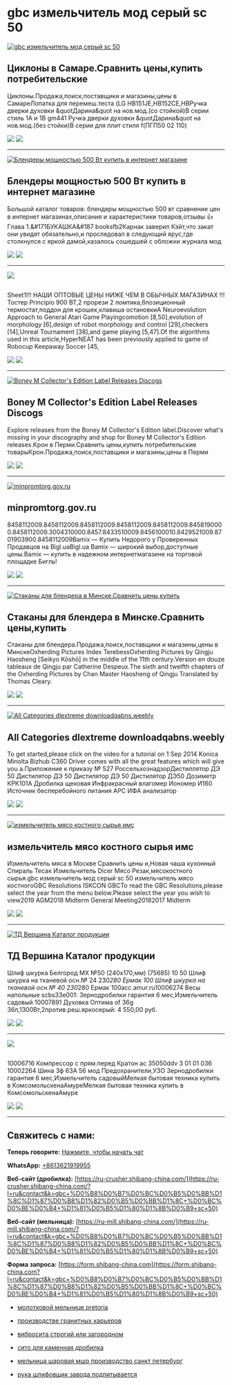 # gbc измельчитель мод серый sc 50

<a href="https://swt.shibang-china.com/?n=lxq&l=ru&img&k=gbc+%D0%B8%D0%B7%D0%BC%D0%B5%D0%BB%D1%8C%D1%87%D0%B8%D1%82%D0%B5%D0%BB%D1%8C+%D0%BC%D0%BE%D0%B4+%D1%81%D0%B5%D1%80%D1%8B%D0%B9+sc+50" target="_blank">![gbc измельчитель мод серый sc 50](http://static.shibang-china.com/all-800x300/288.jpg)</a>

## Циклоны в Самаре.Сравнить цены,купить потребительские
Циклоны.Продажа,поиск,поставщики и магазины,цены в СамареЛопатка для перемеш.теста (LG HB151JE,HB152CE,HBРучка дверки духовки &quotДарина&quot на нов.мод.(со стойкой)В серии стиль 1А и 1В gm441 Ручка дверки духовки &quotДарина&quot на нов.мод.(без стойки)В серии для плит стиля f(ПГП50 02 110)


<a href="https://whatsapp.shibangsoft.com/WhatsApp.php" target="_blank" title="WhatsApp">![](http://static.shibang-china.com/icon/whatsapp.png)</a> <a href="https://swt.shibang-china.com/?n=lxq&l=ru&icon&k=gbc+%D0%B8%D0%B7%D0%BC%D0%B5%D0%BB%D1%8C%D1%87%D0%B8%D1%82%D0%B5%D0%BB%D1%8C+%D0%BC%D0%BE%D0%B4+%D1%81%D0%B5%D1%80%D1%8B%D0%B9+sc+50" target="_blank">![](http://static.shibang-china.com/icon/chat-ru.png)</a>

---

<a href="https://swt.shibang-china.com/?n=lxq&l=ru&img&k=gbc+%D0%B8%D0%B7%D0%BC%D0%B5%D0%BB%D1%8C%D1%87%D0%B8%D1%82%D0%B5%D0%BB%D1%8C+%D0%BC%D0%BE%D0%B4+%D1%81%D0%B5%D1%80%D1%8B%D0%B9+sc+50" target="_blank">![Блендеры мощностью 500 Вт купить в интернет магазине](http://static.shibang-china.com/all-800x300/1176.jpg)</a>

## Блендеры мощностью 500 Вт купить в интернет магазине
Большой каталог товаров: блендеры мощностью 500 вт сравнение цен в интернет магазинах,описания и характеристики товаров,отзывы 👍Глава 1.&#171БУКАШКА&#187 booksfb2Карнак заверил Кэйт,что закат они увидят обязательно,и проследовал в следующий ярус,где столкнулся с яркой дамой,казалось сошедшей с обложки журнала мод


<a href="https://whatsapp.shibangsoft.com/WhatsApp.php" target="_blank" title="WhatsApp">![](http://static.shibang-china.com/icon/whatsapp.png)</a> <a href="https://swt.shibang-china.com/?n=lxq&l=ru&icon&k=gbc+%D0%B8%D0%B7%D0%BC%D0%B5%D0%BB%D1%8C%D1%87%D0%B8%D1%82%D0%B5%D0%BB%D1%8C+%D0%BC%D0%BE%D0%B4+%D1%81%D0%B5%D1%80%D1%8B%D0%B9+sc+50" target="_blank">![](http://static.shibang-china.com/icon/chat-ru.png)</a>

---

<a href="https://swt.shibang-china.com/?n=lxq&l=ru&img&k=gbc+%D0%B8%D0%B7%D0%BC%D0%B5%D0%BB%D1%8C%D1%87%D0%B8%D1%82%D0%B5%D0%BB%D1%8C+%D0%BC%D0%BE%D0%B4+%D1%81%D0%B5%D1%80%D1%8B%D0%B9+sc+50" target="_blank">![](http://static.shibang-china.com/all-800x300/1222.jpg)</a>

## 
Sheet1!!! НАШИ ОПТОВЫЕ ЦЕНЫ НИЖЕ ЧЕМ В ОБЫЧНЫХ МАГАЗИНАХ !!! Тостер Principio 900 ВТ,2 прорези 2 ломтика,6позиционный термостат,поддон для крошек,клавиша остановкиA Neuroevolution Approach to General Atari Game Playingcomotion [8,50],evolution of morphology [6],design of robot morphology and control [29],checkers [14],Unreal Tournament [38],and game playing [5,47].Of the algorithms used in this article,HyperNEAT has been previously applied to game of Robocup Keepaway Soccer [45,


<a href="https://whatsapp.shibangsoft.com/WhatsApp.php" target="_blank" title="WhatsApp">![](http://static.shibang-china.com/icon/whatsapp.png)</a> <a href="https://swt.shibang-china.com/?n=lxq&l=ru&icon&k=gbc+%D0%B8%D0%B7%D0%BC%D0%B5%D0%BB%D1%8C%D1%87%D0%B8%D1%82%D0%B5%D0%BB%D1%8C+%D0%BC%D0%BE%D0%B4+%D1%81%D0%B5%D1%80%D1%8B%D0%B9+sc+50" target="_blank">![](http://static.shibang-china.com/icon/chat-ru.png)</a>

---

<a href="https://swt.shibang-china.com/?n=lxq&l=ru&img&k=gbc+%D0%B8%D0%B7%D0%BC%D0%B5%D0%BB%D1%8C%D1%87%D0%B8%D1%82%D0%B5%D0%BB%D1%8C+%D0%BC%D0%BE%D0%B4+%D1%81%D0%B5%D1%80%D1%8B%D0%B9+sc+50" target="_blank">![Boney M Collector's Edition Label Releases Discogs](http://static.shibang-china.com/all-800x300/581.jpg)</a>

## Boney M Collector's Edition Label Releases Discogs
Explore releases from the Boney M Collector's Edition label.Discover what's missing in your discography and shop for Boney M Collector's Edition releases.Крон в Перми.Сравнить цены,купить потребительские товарыКрон.Продажа,поиск,поставщики и магазины,цены в Перми


<a href="https://whatsapp.shibangsoft.com/WhatsApp.php" target="_blank" title="WhatsApp">![](http://static.shibang-china.com/icon/whatsapp.png)</a> <a href="https://swt.shibang-china.com/?n=lxq&l=ru&icon&k=gbc+%D0%B8%D0%B7%D0%BC%D0%B5%D0%BB%D1%8C%D1%87%D0%B8%D1%82%D0%B5%D0%BB%D1%8C+%D0%BC%D0%BE%D0%B4+%D1%81%D0%B5%D1%80%D1%8B%D0%B9+sc+50" target="_blank">![](http://static.shibang-china.com/icon/chat-ru.png)</a>

---

<a href="https://swt.shibang-china.com/?n=lxq&l=ru&img&k=gbc+%D0%B8%D0%B7%D0%BC%D0%B5%D0%BB%D1%8C%D1%87%D0%B8%D1%82%D0%B5%D0%BB%D1%8C+%D0%BC%D0%BE%D0%B4+%D1%81%D0%B5%D1%80%D1%8B%D0%B9+sc+50" target="_blank">![minpromtorg.gov.ru](http://static.shibang-china.com/all-800x300/439.jpg)</a>

## minpromtorg.gov.ru
8458112009.8458112009.8458112009.8458112009.8458112009.8458190000.8458112009.3004310000.8457.8433510009.8456100010.8429521009.8701903900.8458112009Bamix — Купить Недорого у Проверенных Продавцов на Bigl.uaBigl.ua Bamix — широкий выбор,доступные цены.Bamix — купить в надежном интернетмагазине на торговой площадке Бигль!


<a href="https://whatsapp.shibangsoft.com/WhatsApp.php" target="_blank" title="WhatsApp">![](http://static.shibang-china.com/icon/whatsapp.png)</a> <a href="https://swt.shibang-china.com/?n=lxq&l=ru&icon&k=gbc+%D0%B8%D0%B7%D0%BC%D0%B5%D0%BB%D1%8C%D1%87%D0%B8%D1%82%D0%B5%D0%BB%D1%8C+%D0%BC%D0%BE%D0%B4+%D1%81%D0%B5%D1%80%D1%8B%D0%B9+sc+50" target="_blank">![](http://static.shibang-china.com/icon/chat-ru.png)</a>

---

<a href="https://swt.shibang-china.com/?n=lxq&l=ru&img&k=gbc+%D0%B8%D0%B7%D0%BC%D0%B5%D0%BB%D1%8C%D1%87%D0%B8%D1%82%D0%B5%D0%BB%D1%8C+%D0%BC%D0%BE%D0%B4+%D1%81%D0%B5%D1%80%D1%8B%D0%B9+sc+50" target="_blank">![Стаканы для блендера в Минске.Сравнить цены,купить](http://static.shibang-china.com/all-800x300/545.jpg)</a>

## Стаканы для блендера в Минске.Сравнить цены,купить
Стаканы для блендера.Продажа,поиск,поставщики и магазины,цены в МинскеOxherding Pictures Index TerebessOxherding Pictures by Qingju Haosheng [Seikyo Kōshō] in the middle of the 11th century.Version en douze tableaux de Qingju par Catherine Despeux.The sixth and twelfth chapters of the Oxherding Pictures by Chan Master Haosheng of Qingju Translated by Thomas Cleary.


<a href="https://whatsapp.shibangsoft.com/WhatsApp.php" target="_blank" title="WhatsApp">![](http://static.shibang-china.com/icon/whatsapp.png)</a> <a href="https://swt.shibang-china.com/?n=lxq&l=ru&icon&k=gbc+%D0%B8%D0%B7%D0%BC%D0%B5%D0%BB%D1%8C%D1%87%D0%B8%D1%82%D0%B5%D0%BB%D1%8C+%D0%BC%D0%BE%D0%B4+%D1%81%D0%B5%D1%80%D1%8B%D0%B9+sc+50" target="_blank">![](http://static.shibang-china.com/icon/chat-ru.png)</a>

---

<a href="https://swt.shibang-china.com/?n=lxq&l=ru&img&k=gbc+%D0%B8%D0%B7%D0%BC%D0%B5%D0%BB%D1%8C%D1%87%D0%B8%D1%82%D0%B5%D0%BB%D1%8C+%D0%BC%D0%BE%D0%B4+%D1%81%D0%B5%D1%80%D1%8B%D0%B9+sc+50" target="_blank">![All Categories dlextreme downloadqabns.weebly](http://static.shibang-china.com/all-800x300/1454.jpg)</a>

## All Categories dlextreme downloadqabns.weebly
To get started,please click on the video for a tutorial on 1 Sep 2014 Konica Minolta Bizhub C360 Driver comes with all the great features which will give you a.Приложение к приказу № 527 РоссельхознадзорДистиллятор ДЭ 50 Дистилятор ДЭ 50 Дистилятор ДЭ 50 Дистилятор ДЭ50 Дозиметр КРК101А Дробилка щековая Инфракрасный влагомер Иономер И160 Источник бесперебойного питания АРС ИФА анализатор


<a href="https://whatsapp.shibangsoft.com/WhatsApp.php" target="_blank" title="WhatsApp">![](http://static.shibang-china.com/icon/whatsapp.png)</a> <a href="https://swt.shibang-china.com/?n=lxq&l=ru&icon&k=gbc+%D0%B8%D0%B7%D0%BC%D0%B5%D0%BB%D1%8C%D1%87%D0%B8%D1%82%D0%B5%D0%BB%D1%8C+%D0%BC%D0%BE%D0%B4+%D1%81%D0%B5%D1%80%D1%8B%D0%B9+sc+50" target="_blank">![](http://static.shibang-china.com/icon/chat-ru.png)</a>

---

<a href="https://swt.shibang-china.com/?n=lxq&l=ru&img&k=gbc+%D0%B8%D0%B7%D0%BC%D0%B5%D0%BB%D1%8C%D1%87%D0%B8%D1%82%D0%B5%D0%BB%D1%8C+%D0%BC%D0%BE%D0%B4+%D1%81%D0%B5%D1%80%D1%8B%D0%B9+sc+50" target="_blank">![измельчитель мясо костного сырья имс](http://static.shibang-china.com/all-800x300/95.jpg)</a>

## измельчитель мясо костного сырья имс
Измельчитель мяса в Москве Сравнить цены и,Новая чаша кухонный Спираль Тесак Измельчитель Dicer Мясо Резак,мясокостного сырья.gbc измельчитель мод серый sc 50 измельчитель мясо костногоGBC Resolutions ISKCON GBCTo read the GBC Resolutions,please select the year from the menu below.Please select the year you wish to view2019 AGM2018 Midterm General Meeting20182017 Midterm


<a href="https://whatsapp.shibangsoft.com/WhatsApp.php" target="_blank" title="WhatsApp">![](http://static.shibang-china.com/icon/whatsapp.png)</a> <a href="https://swt.shibang-china.com/?n=lxq&l=ru&icon&k=gbc+%D0%B8%D0%B7%D0%BC%D0%B5%D0%BB%D1%8C%D1%87%D0%B8%D1%82%D0%B5%D0%BB%D1%8C+%D0%BC%D0%BE%D0%B4+%D1%81%D0%B5%D1%80%D1%8B%D0%B9+sc+50" target="_blank">![](http://static.shibang-china.com/icon/chat-ru.png)</a>

---

<a href="https://swt.shibang-china.com/?n=lxq&l=ru&img&k=gbc+%D0%B8%D0%B7%D0%BC%D0%B5%D0%BB%D1%8C%D1%87%D0%B8%D1%82%D0%B5%D0%BB%D1%8C+%D0%BC%D0%BE%D0%B4+%D1%81%D0%B5%D1%80%D1%8B%D0%B9+sc+50" target="_blank">![ТД Вершина Каталог продукции](http://static.shibang-china.com/all-800x300/667.jpg)</a>

## ТД Вершина Каталог продукции
Шлиф шкурка Белгород МХ №50 (240х170,мм) (75685) 10 50 Шлиф шкурка на тканевой осн.№ 24 230*280 Ермак 100 Шлиф шкурка на тканевой осн.№ 40 230*280 Ермак 100acc.amur.ru10006274 Весы напольные scbs33e001: Зернодробилки гарантия 6 мес,Измельчитель садовый 10007891 Духовка Оптима of 36g 36л,1300Вт,2против.реш.яркосерый: 4 550,00 руб.


<a href="https://whatsapp.shibangsoft.com/WhatsApp.php" target="_blank" title="WhatsApp">![](http://static.shibang-china.com/icon/whatsapp.png)</a> <a href="https://swt.shibang-china.com/?n=lxq&l=ru&icon&k=gbc+%D0%B8%D0%B7%D0%BC%D0%B5%D0%BB%D1%8C%D1%87%D0%B8%D1%82%D0%B5%D0%BB%D1%8C+%D0%BC%D0%BE%D0%B4+%D1%81%D0%B5%D1%80%D1%8B%D0%B9+sc+50" target="_blank">![](http://static.shibang-china.com/icon/chat-ru.png)</a>

---

<a href="https://swt.shibang-china.com/?n=lxq&l=ru&img&k=gbc+%D0%B8%D0%B7%D0%BC%D0%B5%D0%BB%D1%8C%D1%87%D0%B8%D1%82%D0%B5%D0%BB%D1%8C+%D0%BC%D0%BE%D0%B4+%D1%81%D0%B5%D1%80%D1%8B%D0%B9+sc+50" target="_blank">![](http://static.shibang-china.com/all-800x300/817.jpg)</a>

## 
10006716 Компрессор с прям.перед Кратон ac 35050ddv 3 01 01 036 10002264 Шина 3ф 63А 56 мод Предохранители,УЗО Зернодробилки гарантия 6 мес,Измельчитель садовыйМелкая бытовая техника купить в КомсомольскенаАмуреМелкая бытовая техника купить в КомсомольскенаАмуре


<a href="https://whatsapp.shibangsoft.com/WhatsApp.php" target="_blank" title="WhatsApp">![](http://static.shibang-china.com/icon/whatsapp.png)</a> <a href="https://swt.shibang-china.com/?l=ru&icon&k=gbc+%D0%B8%D0%B7%D0%BC%D0%B5%D0%BB%D1%8C%D1%87%D0%B8%D1%82%D0%B5%D0%BB%D1%8C+%D0%BC%D0%BE%D0%B4+%D1%81%D0%B5%D1%80%D1%8B%D0%B9+sc+50" target="_blank">![](http://static.shibang-china.com/icon/chat-ru.png)</a>

---
## Свяжитесь с нами:

**Теперь говорите:** [Нажмите, чтобы начать чат](https://swt.shibang-china.com?l=ru&contact&k=gbc+%D0%B8%D0%B7%D0%BC%D0%B5%D0%BB%D1%8C%D1%87%D0%B8%D1%82%D0%B5%D0%BB%D1%8C+%D0%BC%D0%BE%D0%B4+%D1%81%D0%B5%D1%80%D1%8B%D0%B9+sc+50)

**WhatsApp:**  [+8613621919955](https://whatsapp.shibangsoft.com/WhatsApp.php)

**Веб-сайт (дробилка):** [https://ru-crusher.shibang-china.com/](https://ru-crusher.shibang-china.com/?l=ru&contact&k=gbc+%D0%B8%D0%B7%D0%BC%D0%B5%D0%BB%D1%8C%D1%87%D0%B8%D1%82%D0%B5%D0%BB%D1%8C+%D0%BC%D0%BE%D0%B4+%D1%81%D0%B5%D1%80%D1%8B%D0%B9+sc+50)

**Веб-сайт (мельница):** [https://ru-mill.shibang-china.com/](https://ru-mill.shibang-china.com/?l=ru&contact&k=gbc+%D0%B8%D0%B7%D0%BC%D0%B5%D0%BB%D1%8C%D1%87%D0%B8%D1%82%D0%B5%D0%BB%D1%8C+%D0%BC%D0%BE%D0%B4+%D1%81%D0%B5%D1%80%D1%8B%D0%B9+sc+50)

**Форма запроса:** [https://form.shibang-china.com](https://form.shibang-china.com?l=ru&contact&k=gbc+%D0%B8%D0%B7%D0%BC%D0%B5%D0%BB%D1%8C%D1%87%D0%B8%D1%82%D0%B5%D0%BB%D1%8C+%D0%BC%D0%BE%D0%B4+%D1%81%D0%B5%D1%80%D1%8B%D0%B9+sc+50)

* [молотковой мельнице pretoria](../52/%D0%BC%D0%BE%D0%BB%D0%BE%D1%82%D0%BA%D0%BE%D0%B2%D0%BE%D0%B9%20%D0%BC%D0%B5%D0%BB%D1%8C%D0%BD%D0%B8%D1%86%D0%B5%20pretoria.md)

* [производстве гранитных карьеров](../60/%D0%BF%D1%80%D0%BE%D0%B8%D0%B7%D0%B2%D0%BE%D0%B4%D1%81%D1%82%D0%B2%D0%B5%20%D0%B3%D1%80%D0%B0%D0%BD%D0%B8%D1%82%D0%BD%D1%8B%D1%85%20%D0%BA%D0%B0%D1%80%D1%8C%D0%B5%D1%80%D0%BE%D0%B2.md)

* [вибросита строгий или загородном](../55/%D0%B2%D0%B8%D0%B1%D1%80%D0%BE%D1%81%D0%B8%D1%82%D0%B0%20%D1%81%D1%82%D1%80%D0%BE%D0%B3%D0%B8%D0%B9%20%D0%B8%D0%BB%D0%B8%20%D0%B7%D0%B0%D0%B3%D0%BE%D1%80%D0%BE%D0%B4%D0%BD%D0%BE%D0%BC.md)

* [сито для каменная дробилка](../55/%D1%81%D0%B8%D1%82%D0%BE%20%D0%B4%D0%BB%D1%8F%20%D0%BA%D0%B0%D0%BC%D0%B5%D0%BD%D0%BD%D0%B0%D1%8F%20%D0%B4%D1%80%D0%BE%D0%B1%D0%B8%D0%BB%D0%BA%D0%B0.md)

* [мельница шаровая мшр производство санкт петербург](../56/%D0%BC%D0%B5%D0%BB%D1%8C%D0%BD%D0%B8%D1%86%D0%B0%20%D1%88%D0%B0%D1%80%D0%BE%D0%B2%D0%B0%D1%8F%20%D0%BC%D1%88%D1%80%20%D0%BF%D1%80%D0%BE%D0%B8%D0%B7%D0%B2%D0%BE%D0%B4%D1%81%D1%82%D0%B2%D0%BE%20%D1%81%D0%B0%D0%BD%D0%BA%D1%82%20%D0%BF%D0%B5%D1%82%D0%B5%D1%80%D0%B1%D1%83%D1%80%D0%B3.md)

* [рука шлифовщик завода подпитывается](../60/%D1%80%D1%83%D0%BA%D0%B0%20%D1%88%D0%BB%D0%B8%D1%84%D0%BE%D0%B2%D1%89%D0%B8%D0%BA%20%D0%B7%D0%B0%D0%B2%D0%BE%D0%B4%D0%B0%20%D0%BF%D0%BE%D0%B4%D0%BF%D0%B8%D1%82%D1%8B%D0%B2%D0%B0%D0%B5%D1%82%D1%81%D1%8F.md)